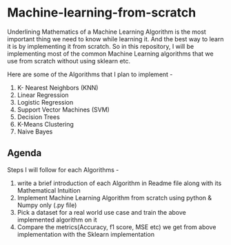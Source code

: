 # Machine-learning-from-scratch

Underlining Mathematics of a Machine Learning Algorithm is the most important thing we need to know while learning it.
And the best way to learn it is by implementing it from scratch. So in this repository, I will be implementing most of the common Machine Learning algorithms that we use from scratch without using sklearn etc. 

Here are some of the Algorithms that I plan to implement - 
1. K- Nearest Neighbors (KNN)
2. Linear Regression
3. Logistic Regression
4. Support Vector Machines (SVM)
5. Decision Trees
6. K-Means Clustering
7. Naive Bayes


## Agenda

Steps I will follow for each Algorithms - 

1. write a brief introduction of each Algorithm in Readme file along with its Mathematical Intuition
2. Implement Machine Learning Algorithm from scratch using python & Numpy only (.py file)
3. Pick a dataset for a real world use case and train the above implemented algorithm on it
4. Compare the metrics(Accuracy, f1 score, MSE etc) we get from above implementation with the Sklearn implementation
